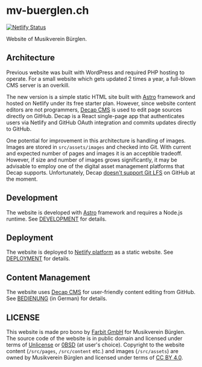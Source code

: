 # mv-buerglen.ch

[![Netlify Status](https://api.netlify.com/api/v1/badges/2bcc59f9-d4ff-46e5-83a6-894c63c83034/deploy-status?branch=main)](https://app.netlify.com/sites/mvbuerglen/deploys)

Website of Musikverein Bürglen.

## Architecture

Previous website was built with WordPress and required PHP hosting to operate.
For a small website which gets updated 2 times a year, a full-blown CMS server is an overkill.

The new version is a simple static HTML site built with [Astro](https://astro.build/) framework and hosted on Netlify under its free starter plan.
However, since website content editors are not programmers, [Decap CMS](https://decapcms.org/) is used to edit page sources directly on GitHub.
Decap is a React single-page app that authenticates users via Netlify and GitHub OAuth integration and commits updates directly to GitHub.

One potential for improvement in this architecture is handling of images.
Images are stored in `src/assets/images` and checked into Git.
With current and expected number of pages and images it is an acceptible tradeoff.
However, if size and number of images grows significantly, it may be advisable to employ one of the digital asset management platforms that Decap supports.
Unfortunately, Decap [doesn't support Git LFS](https://github.com/decaporg/decap-cms/issues/1206) on GitHub at the moment.

## Development

The website is developed with [Astro](https://astro.build/) framework and requires a Node.js runtime.
See [DEVELOPMENT](DEVELOPMENT.md) for details.

## Deployment

The website is deployed to [Netlify platform](https://netlify.com/) as a static website.
See [DEPLOYMENT](DEPLOYMENT.md) for details.

## Content Management

The website uses [Decap CMS](https://decapcms.org/) for user-friendly content editing from GitHub.
See [BEDIENUNG](BEDIENUNG.md) (in German) for details.

## LICENSE

This website is made pro bono by [Farbit GmbH](https://farbit.org) for Musikverein Bürglen.
The source code of the website is in public domain and licensed under terms of [Unlicense](LICENSE) or [0BSD](LICENSE-0BSD) (at user's choice).
Copyright to the website content (`/src/pages`, `/src/content` etc.) and images (`/src/assets`) are owned by Musikverein Bürglen and licensed under terms of [CC BY 4.0](LICENSE-CC-BY).
